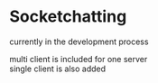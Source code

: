 # Socketchatting
currently in the development process<br>

multi client is included for one server<br>
single client is also added
